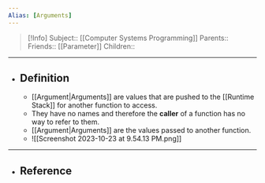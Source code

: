 ```yaml
---
Alias: [Arguments]
---
```

> [!Info]
> Subject:: [[Computer Systems Programming]]
> Parents:: 
> Friends:: [[Parameter]]
> Children:: 
---
- ## Definition
	- [[Argument|Arguments]] are values that are pushed to the [[Runtime Stack]] for another function to access.
	- They have no names and therefore the **caller** of a function has no way to refer to them.
	- [[Argument|Arguments]] are the values passed to another function.
	- ![[Screenshot 2023-10-23 at 9.54.13 PM.png]]
---
- ## Reference